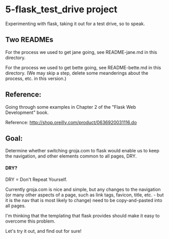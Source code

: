
# 5-flask_test_drive project

Experimenting with flask, taking it out for a test drive, so to speak.

## Two READMEs

For the process we used to get jane going, see README-jane.md in this directory.

For the process we used to get bette going, see README-bette.md in this directory.
(We may skip a step, delete some meanderings about the process, etc. in this version.)

## Reference:

Going through some examples in Chapter 2 of the "Flask Web Development" book.

Reference: http://shop.oreilly.com/product/0636920031116.do

## Goal:

Determine whether switching groja.com to flask would enable us to keep the navigation,
and other elements common to all pages, DRY.

#### DRY?

DRY = Don't Repeat Yourself.

Currently groja.com is nice and simple, but any changes to the navigation
(or many other aspects of a page, such as link tags, favicon, title, etc. -
but it is the nav that is most likely to change) need to be copy-and-pasted into all pages.

I'm thinking that the templating that flask provides should make it easy to overcome this problem.

Let's try it out, and find out for sure!

